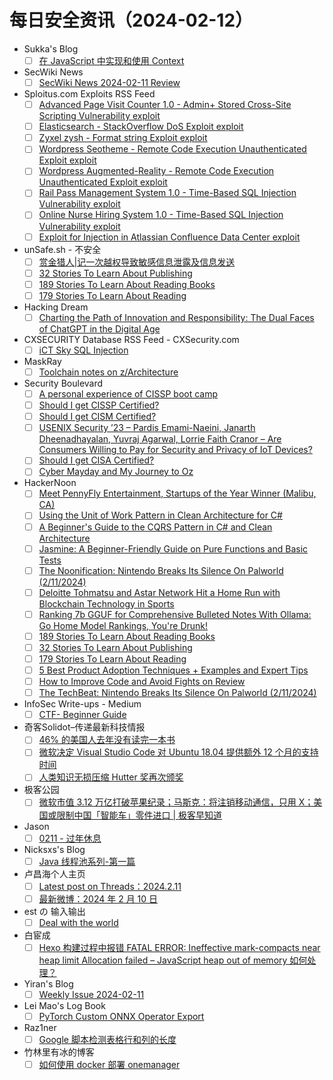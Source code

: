 # 每日安全资讯（2024-02-12）

- Sukka's Blog
  - [ ] [在 JavaScript 中实现和使用 Context](https://blog.skk.moe/post/context-in-javascript/)
- SecWiki News
  - [ ] [SecWiki News 2024-02-11 Review](http://www.sec-wiki.com/?2024-02-11)
- Sploitus.com Exploits RSS Feed
  - [ ] [Advanced Page Visit Counter 1.0 - Admin+ Stored Cross-Site Scripting Vulnerability exploit](https://sploitus.com/exploit?id=1337DAY-ID-39313&utm_source=rss&utm_medium=rss)
  - [ ] [Elasticsearch - StackOverflow DoS Exploit exploit](https://sploitus.com/exploit?id=1337DAY-ID-39315&utm_source=rss&utm_medium=rss)
  - [ ] [Zyxel zysh - Format string Exploit exploit](https://sploitus.com/exploit?id=1337DAY-ID-39314&utm_source=rss&utm_medium=rss)
  - [ ] [Wordpress Seotheme - Remote Code Execution Unauthenticated Exploit exploit](https://sploitus.com/exploit?id=1337DAY-ID-39317&utm_source=rss&utm_medium=rss)
  - [ ] [Wordpress Augmented-Reality - Remote Code Execution Unauthenticated Exploit exploit](https://sploitus.com/exploit?id=1337DAY-ID-39316&utm_source=rss&utm_medium=rss)
  - [ ] [Rail Pass Management System 1.0 - Time-Based SQL Injection Vulnerability exploit](https://sploitus.com/exploit?id=1337DAY-ID-39318&utm_source=rss&utm_medium=rss)
  - [ ] [Online Nurse Hiring System 1.0 - Time-Based SQL Injection Vulnerability exploit](https://sploitus.com/exploit?id=1337DAY-ID-39319&utm_source=rss&utm_medium=rss)
  - [ ] [Exploit for Injection in Atlassian Confluence Data Center exploit](https://sploitus.com/exploit?id=237BB65C-F091-5BDA-A478-F718B1FEC58E&utm_source=rss&utm_medium=rss)
- unSafe.sh - 不安全
  - [ ] [赏金猎人|记一次越权导致敏感信息泄露及信息发送](https://buaq.net/go-221663.html)
  - [ ] [32 Stories To Learn About Publishing](https://buaq.net/go-221659.html)
  - [ ] [189 Stories To Learn About Reading Books](https://buaq.net/go-221658.html)
  - [ ] [179 Stories To Learn About Reading](https://buaq.net/go-221660.html)
- Hacking Dream
  - [ ] [Charting the Path of Innovation and Responsibility: The Dual Faces of ChatGPT in the Digital Age](https://www.hackingdream.net/2024/02/chatgpt-possible-risks-.html)
- CXSECURITY Database RSS Feed - CXSecurity.com
  - [ ] [iCT Sky SQL Injection](https://cxsecurity.com/issue/WLB-2024020046)
- MaskRay
  - [ ] [Toolchain notes on z/Architecture](https://maskray.me/blog/2024-02-11-toolchain-notes-on-z-architecture)
- Security Boulevard
  - [ ] [A personal experience of  CISSP boot camp](https://securityboulevard.com/2024/02/a-personal-experience-of-cissp-boot-camp/)
  - [ ] [Should I get CISSP Certified?](https://securityboulevard.com/2024/02/should-i-get-cissp-certified/)
  - [ ] [Should I get CISM Certified?](https://securityboulevard.com/2024/02/should-i-get-cism-certified/)
  - [ ] [USENIX Security ’23 – Pardis Emami-Naeini, Janarth Dheenadhayalan, Yuvraj Agarwal, Lorrie Faith Cranor – Are Consumers Willing to Pay for Security and Privacy of IoT Devices?](https://securityboulevard.com/2024/02/usenix-security-23-pardis-emami-naeini-janarth-dheenadhayalan-yuvraj-agarwal-lorrie-faith-cranor-are-consumers-willing-to-pay-for-security-and-privacy-of-iot-devices/)
  - [ ] [Should I get CISA Certified?](https://securityboulevard.com/2024/02/should-i-get-cisa-certified/)
  - [ ] [Cyber Mayday and My Journey to Oz](https://securityboulevard.com/2024/02/cyber-mayday-and-my-journey-to-oz/)
- HackerNoon
  - [ ] [Meet PennyFly Entertainment, Startups of the Year Winner (Malibu, CA)](https://hackernoon.com/meet-pennyfly-entertainment-startups-of-the-year-winner-malibu-ca?source=rss)
  - [ ] [Using the Unit of Work Pattern in Clean Architecture for C#](https://hackernoon.com/using-the-unit-of-work-pattern-in-clean-architecture-for-c?source=rss)
  - [ ] [A Beginner's Guide to the CQRS Pattern in C# and Clean Architecture](https://hackernoon.com/a-beginners-guide-to-the-cqrs-pattern-in-c-and-clean-architecture?source=rss)
  - [ ] [Jasmine: A Beginner-Friendly Guide on Pure Functions and Basic Tests](https://hackernoon.com/jasmine-a-beginner-friendly-guide-on-pure-functions-and-basic-tests?source=rss)
  - [ ] [The Noonification: Nintendo Breaks Its Silence On Palworld (2/11/2024)](https://hackernoon.com/2-11-2024-noonification?source=rss)
  - [ ] [Deloitte Tohmatsu and Astar Network Hit a Home Run with Blockchain Technology in Sports](https://hackernoon.com/deloitte-tohmatsu-and-astar-network-hit-a-home-run-with-blockchain-technology-in-sports?source=rss)
  - [ ] [Ranking 7b GGUF for Comprehensive Bulleted Notes With Ollama: Go Home Model Rankings, You're Drunk!](https://hackernoon.com/ranking-7b-gguf-for-comprehensive-bulleted-notes-with-ollama-go-home-model-rankings-youre-drunk?source=rss)
  - [ ] [189 Stories To Learn About Reading Books](https://hackernoon.com/189-stories-to-learn-about-reading-books?source=rss)
  - [ ] [32 Stories To Learn About Publishing](https://hackernoon.com/32-stories-to-learn-about-publishing?source=rss)
  - [ ] [179 Stories To Learn About Reading](https://hackernoon.com/179-stories-to-learn-about-reading?source=rss)
  - [ ] [5 Best Product Adoption Techniques + Examples and Expert Tips](https://hackernoon.com/5-best-product-adoption-techniques-examples-and-expert-tips?source=rss)
  - [ ] [How to Improve Code and Avoid Fights on Review](https://hackernoon.com/how-improve-code-and-avoid-fights-on-review?source=rss)
  - [ ] [The TechBeat: Nintendo Breaks Its Silence On Palworld (2/11/2024)](https://hackernoon.com/2-11-2024-techbeat?source=rss)
- InfoSec Write-ups - Medium
  - [ ] [CTF- Beginner Guide](https://infosecwriteups.com/ctf-beginner-guide-8566e7183f3d?source=rss----7b722bfd1b8d---4)
- 奇客Solidot–传递最新科技情报
  - [ ] [46% 的美国人去年没有读完一本书](https://www.solidot.org/story?sid=77346)
  - [ ] [微软决定 Visual Studio Code 对 Ubuntu 18.04 提供额外 12 个月的支持时间](https://www.solidot.org/story?sid=77345)
  - [ ] [人类知识无损压缩 Hutter 奖再次颁奖](https://www.solidot.org/story?sid=77344)
- 极客公园
  - [ ] [微软市值 3.12 万亿打破苹果纪录；马斯克：将注销移动通信，只用 X；美国或限制中国「智能车」零件进口 | 极客早知道](https://mp.weixin.qq.com/s?__biz=MTMwNDMwODQ0MQ==&mid=2653033254&idx=1&sn=e66fbbbd736d241d2cf4ff87acac74dd&chksm=7e576e904920e7861f80ee3e983aef365890a560ce2539502938ada32661f8a0637836c18395&scene=58&subscene=0#rd)
- Jason
  - [ ] [0211 - 过年休息](https://atjason.com/daily/2024-02-11.html)
- Nicksxs's Blog
  - [ ] [Java 线程池系列-第一篇](https://nicksxs.me/2024/02/11/Java-%E7%BA%BF%E7%A8%8B%E6%B1%A0%E7%B3%BB%E5%88%97-%E7%AC%AC%E4%B8%80%E7%AF%87/)
- 卢昌海个人主页
  - [ ] [Latest post on Threads：2024.2.11](https://www.changhai.org/articles/miscellaneous/eblog/202401.php#latest)
  - [ ] [最新微博：2024 年 2 月 10 日](https://www.changhai.org/articles/miscellaneous/blog/202402.php#latest)
- est の 输入输出
  - [ ] [Deal with the world](https://blog.est.im/2024/stderr-03)
- 白宦成
  - [ ] [Hexo 构建过程中报错 FATAL ERROR: Ineffective mark-compacts near heap limit Allocation failed – JavaScript heap out of memory 如何处理？](https://www.ixiqin.com/2024/02/11/hexo-error-during-construction-data-error-effective-mark/)
- Yiran's Blog
  - [ ] [Weekly Issue 2024-02-11](https://zdyxry.github.io/2024/02/11/Weekly-Issue-2024-02-11/)
- Lei Mao's Log Book
  - [ ] [PyTorch Custom ONNX Operator Export](https://leimao.github.io/blog/PyTorch-Custom-ONNX-Operator-Export/)
- Raz1ner
  - [ ] [Google 脚本检测表格行和列的长度](https://dev-coco.github.io/post/Google-Script-Detect-Row-Column/)
- 竹林里有冰的博客
  - [ ] [如何使用 docker 部署 onemanager](https://zhul.in/2024/02/11/how-to-deploy-onemanager-with-docker/)
